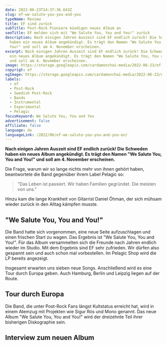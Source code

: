 ```yaml
---
date: 2022-06-23T14:37:36.643Z
slug: ef-we-salute-you-you-and-you
typeName: Review
title: EF sind zurück
subTitle: Post-Rock Pioniere kündigen neues Album an
seoTitle: EF melden sich mit "We Salute You, You and You!" zurück
description: Nach einigen Jahren Auszeit sind EF endlich zurück! Die Schweden
  haben ein neues Album angekündigt. Es trägt den Namen "We Salute You, You and
  You!" und soll am 4. November erscheinen.
excerpt: Nach einigen Jahren Auszeit sind EF endlich zurück! Die Schweden haben
  ein neues Album angekündigt. Es trägt den Namen "We Salute You, You and You!"
  und soll am 4. November erscheinen.
image: https://storage.googleapis.com/cardamonchai-media/2022-06-23/ef-are-back-jpeg-imagine-181828_7f7b77_1024_768/640.webp
copyrigt: ef
ogImage: https://storage.googleapis.com/cardamonchai-media/2022-06-23/ef-are-back-fb-jpeg-imagine-181828_787673_1200_628/640.webp
labels:
  - ef
  - Post-Rock
  - Swedish Post-Rock
  - Bands
  - Instrumental
  - Experimental
  - Pelagic
focusKeyword: We Salute You, You and You
advertisement: false
affiliate: false
language: de
languageLink: /2022/06/ef-we-salute-you-you-and-you-en/
---
```

**Nach einigen Jahren Auszeit sind EF endlich zurück! Die Schweden haben ein neues Album angekündigt. Es trägt den Namen "We Salute You, You and You!" und soll am 4. November erscheinen.**

Die Frage, warum wir so lange nichts mehr von ihnen gehört haben, beantwortete die Band gegenüber ihrem Label Pelagic so:

> "Das Leben ist passiert. Wir haben Familien gegründet. Die meisten von uns."

Hinzu kam die lange Krankheit von Gitarrist Daniel Öhman, der sich mühsam wieder zurück in den Alltag kämpfen musste.

## "We Salute You, You and You!"

Die Band hatte sich vorgenommen, eine neue Seite aufzuschlagen und einen frischen Start zu wagen. Das Ergebnis ist "We Salute You, You and You!". Für das Album versammelten sich die Freunde nach Jahren endlich wieder im Studio. Mit dem Ergebnis sind EF sehr zufrieden. Wir dürfen also gespannt sein und auch schon mal vorbestellen. Im Pelagic Shop wird die LP bereits angezeigt.

Insgesamt erwarten uns sieben neue Songs. Anschließend wird es eine Tour durch Europa geben. Auch Hamburg, Berlin und Leipzig liegen auf der Route.

## Tour durch Europa

Die Band, die unter Post-Rock Fans längst Kultstatus erreicht hat, wird in einem Atemzug mit Projekten wie Sigur Rós und Mono genannt. Das neue Album "We Salute You, You and You!" wird der dreizehnte Teil ihrer bisherigen Diskographie sein.

## Interview zum neuen Album

<YouTube id="uibsgx9NPAI" />
